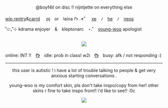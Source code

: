<p align="center"> 
  @boyf4il on disc !! nijntjette on everything else
  </p>


[wip rentry](https://rentry.co/boyf4il)&[carrd](https://nijntjette.carrd.co)⠀⠀pj⠀  or⠀  laina ᡣ𐭩 .𖥔˚⠀⠀[xe](https://pronouns.cc/nijntje)⠀  ﾉ⠀  [he](https://pronouns.cc/nijntje)⠀  ﾉ⠀  [neos](https://pronouns.cc/nijntje)

˚✩₊˚⊹ kdrama enjoyer⠀  &⠀  kleptonarc⠀  ⋆.˚⠀  [young-woo](https://autistic-characters.fandom.com/wiki/Woo_Young-woo) apologist
  ⠀  ⠀  ⠀  ⠀  ⠀  ⠀  ⠀  ⠀  ⠀
<p align="center">
<img src="https://i.pinimg.com/564x/51/80/7a/51807afe68454b3eba0ee1d0b060cec6.jpg" />
</p>

online: INT !!⠀  [**ᡣ𐭩**](https://tumblr.com/nijntjette)⠀  idle: prob in class! w2i⠀  [**ᡣ𐭩**](https://pinterest.com/nijntjette)⠀  busy: afk / not responding :(

***

<p align="center">
this user is autistic ! i have a lot of trouble talking to people & get very anxious starting conversations . 
</p>
  <p align="center">
young-woo is my comfort skin, pls don't take inspo/copy from her! other skins r fine to take inspo from!! i'd like to see!! :0c
  </p>

<p align="center">
<img src="https://i.imgur.com/gbQ4f9R.png" />
</p>

